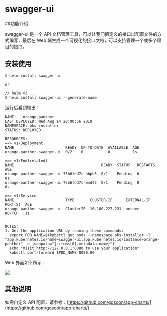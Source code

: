 # swagger-ui

##功能介绍

swagger-ui 是一个 API 文档管理工具，可以让我们把定义的接口以配置文件的方式编写，最后在 Web 端生成一个可视化的接口文档，可以支持管理一个或多个项目的接口。


## 安装使用

```
$ helm install swagger-ui

or

// helm v3
$ helm install swagger-ui --generate-name
```

运行后看到输出：

```
NAME:   orange-panther
LAST DEPLOYED: Wed Aug 14 20:00:56 2019
NAMESPACE: pks-installer
STATUS: DEPLOYED

RESOURCES:
==> v1/Deployment
NAME                       READY  UP-TO-DATE  AVAILABLE  AGE
orange-panther-swagger-ui  0/2    0           0          1s

==> v1/Pod(related)
NAME                                       READY  STATUS   RESTARTS  AGE
orange-panther-swagger-ui-75b6fdd7c-hbpb5  0/1    Pending  0         0s
orange-panther-swagger-ui-75b6fdd7c-wmd92  0/1    Pending  0         0s

==> v1/Service
NAME                       TYPE       CLUSTER-IP      EXTERNAL-IP  PORT(S)  AGE
orange-panther-swagger-ui  ClusterIP  10.100.227.231  <none>       80/TCP   1s


NOTES:
1. Get the application URL by running these commands:
  export POD_NAME=$(kubectl get pods --namespace pks-installer -l "app.kubernetes.io/name=swagger-ui,app.kubernetes.io/instance=orange-panther" -o jsonpath="{.items[0].metadata.name}")
  echo "Visit http://127.0.0.1:8080 to use your application"
  kubectl port-forward $POD_NAME 8080:80
```

Web 界面如下所示：

![](http://cdn.tianfeiyu.com/image-20190815091012095.png)


## 其他说明

如需自定义 API 配置，请参考：[https://github.com/gosoon/app-charts/](https://github.com/gosoon/app-charts/)


